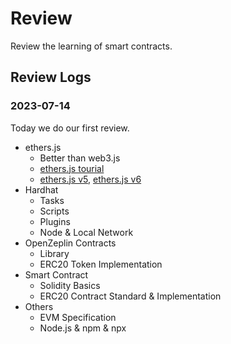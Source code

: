 # Review 

Review the learning of smart contracts.

## Review Logs

### 2023-07-14

Today we do our first review.

- ethers.js
  - Better than web3.js
  - [ethers.js tourial](https://www.wtf.academy/ether-start/)
  - [ethers.js v5](https://docs.ethers.org/v5/getting-started/), [ethers.js v6](https://docs.ethers.org/v6/)
- Hardhat
  - Tasks
  - Scripts
  - Plugins
  - Node & Local Network
- OpenZeplin Contracts
  - Library
  - ERC20 Token Implementation
- Smart Contract
  - Solidity Basics
  - ERC20 Contract Standard & Implementation
- Others
  - EVM Specification
  - Node.js & npm & npx
